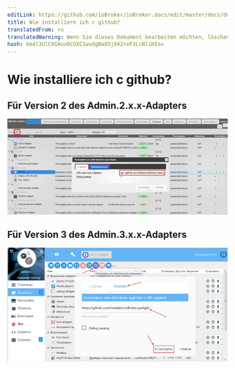 ```yaml
---
editLink: https://github.com/ioBroker/ioBroker.docs/edit/master/docs/de/faq/_050_advanced/030_install_adapter_from_github.md
title: Wie installiere ich c github?
translatedFrom: ru
translatedWarning: Wenn Sie dieses Dokument bearbeiten möchten, löschen Sie bitte das Feld "translationsFrom". Andernfalls wird dieses Dokument automatisch erneut übersetzt
hash: bm4l3UlC9IAuv0CGXC1wxdgBaEDj942roF3LcNliHIs=
---
```

# Wie installiere ich c github?
## Für Version 2 des Admin.2.x.x-Adapters
![](../../../ru/faq/_050_advanced/media/030_install_adapter_from_github2.jpg)

## Für Version 3 des Admin.3.x.x-Adapters
![](../../../ru/faq/_050_advanced/media/030_install_adapter_from_github3.jpg)